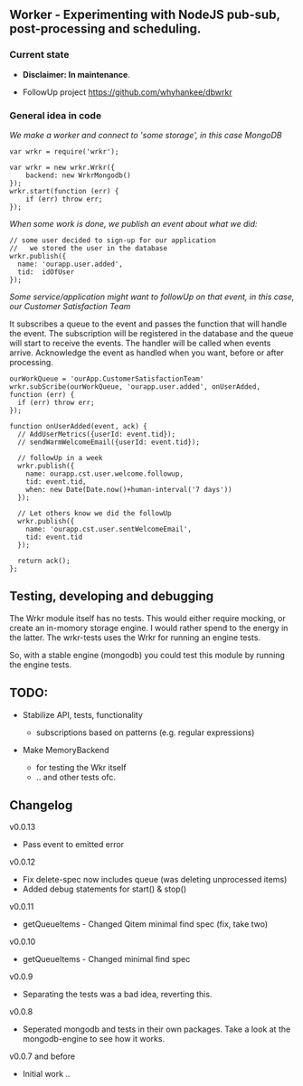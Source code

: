 ## Worker - Experimenting with NodeJS pub-sub, post-processing and scheduling.

### Current state

* **Disclaimer: In maintenance**.

* FollowUp project <https://github.com/whyhankee/dbwrkr>

### General idea in code

*We make a worker and connect to 'some storage', in this case MongoDB*
```
var wrkr = require('wrkr');

var wrkr = new wrkr.Wrkr({
	backend: new WrkrMongodb()
});
wrkr.start(function (err) {
	if (err) throw err;
});
```

*When some work is done, we publish an event about what we did:*

```
// some user decided to sign-up for our application
//   we stored the user in the database
wrkr.publish({
  name: 'ourapp.user.added',
  tid:  idOfUser
});
```

*Some service/application might want to followUp on that event, in this case, our Customer Satisfaction Team*

It subscribes a queue to the event and passes the function that will handle the event. The subscription will be registered in the database and the queue will start to receive the events. The handler will be called when events arrive. Acknowledge the event as handled when you want, before or after processing.

```
ourWorkQueue = 'ourApp.CustomerSatisfactionTeam'
wrkr.subScribe(ourWorkQueue, 'ourapp.user.added', onUserAdded, function (err) {
  if (err) throw err;
});

function onUserAdded(event, ack) {
  // AddUserMetrics({userId: event.tid});
  // sendWarmWelcomeEmail({userId: event.tid});

  // followUp in a week
  wrkr.publish({
    name: ourapp.cst.user.welcome.followup,
    tid: event.tid,
    when: new Date(Date.now()+human-interval('7 days'))
  });

  // Let others know we did the followUp
  wrkr.publish({
    name: 'ourapp.cst.user.sentWelcomeEmail',
    tid: event.tid
  });

  return ack();
};
```

## Testing, developing and debugging

The Wrkr module itself has no tests. This would either require mocking, or create an in-momory storage engine. I would rather spend to the energy in the latter. The wrkr-tests uses the Wrkr for running an engine tests.

So, with a stable engine (mongodb) you could test this module by running the engine tests.


## TODO:

* Stabilize API, tests, functionality
  * subscriptions based on patterns (e.g. regular expressions)

* Make MemoryBackend
  * for testing the Wkr itself
  * .. and other tests ofc.

## Changelog

v0.0.13

  * Pass event to emitted error

v0.0.12

  * Fix delete-spec now includes queue (was deleting unprocessed items)
  * Added debug statements for start() & stop()

v0.0.11

  * getQueueItems - Changed Qitem minimal find spec (fix, take two)

v0.0.10

  * getQueueItems - Changed minimal find spec

v0.0.9

  * Separating the tests was a bad idea, reverting this.

v0.0.8

  * Seperated mongodb and tests in their own packages. Take a look at the mongodb-engine to see how it works.

v0.0.7 and before

  * Initial work ..
